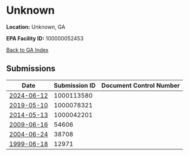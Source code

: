 # Unknown

**Location:** Unknown, GA

**EPA Facility ID:** 100000052453

[Back to GA Index](../../index.md)

## Submissions

| Date | Submission ID | Document Control Number |
|------|--------------|-------------------------|
| [2024-06-12](submissions/1000113580.md) | 1000113580 |  |
| [2019-05-10](submissions/1000078321.md) | 1000078321 |  |
| [2014-05-13](submissions/1000042201.md) | 1000042201 |  |
| [2009-06-16](submissions/54606.md) | 54606 |  |
| [2004-06-24](submissions/38708.md) | 38708 |  |
| [1999-06-18](submissions/12971.md) | 12971 |  |
